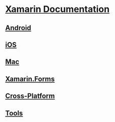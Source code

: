 # [Xamarin Documentation](index.md)
## [Android](android/index.yml)
## [iOS](ios/index.yml)
## [Mac](mac/index.yml)
## [Xamarin.Forms](xamarin-forms/index.yml)
## [Cross-Platform](cross-platform/index.yml)
## [Tools](tools/index.yml)
